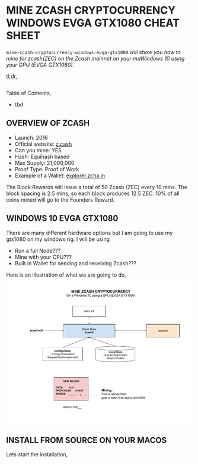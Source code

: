 # MINE ZCASH CRYPTOCURRENCY WINDOWS EVGA GTX1080 CHEAT SHEET

`mine-zcash-cryptocurrency-windows-evga-gtx1080` _will show you how to mine for zcash(ZEC) on the
Zcash mainnet on your maWindows 10 using your GPU (EVGA GTX1080)._

tl;dr,

```bash

```

Table of Contents,

* tbd

## OVERVIEW OF ZCASH

* Launch: 2016
* Official website:
  [z.cash](https://z.cash/)
* Can you mine: YES
* Hash: Equihash based
* Max Supply: 21,000,000
* Proof Type: Proof of Work
* Example of a Wallet:
  [explorer.zcha.in](https://explorer.zcha.in/accounts/t1h1xStMimJTxAo9DvLY7koDj9UkKDACtxb)

The Block Rewards will issue a total of 50 Zcash (ZEC) every 10 mins.
The block spacing is 2.5 mins, so each block produces 12.5 ZEC.
10% of all coins mined will go to the Founders Reward.

## WINDOWS 10 EVGA GTX1080

There are many different hardware options but I am going to use
my gtx1080 on my windows rig. I will be using

* Run a full Node???
* Mine with your CPU???
* Built in Wallet for sending and receiving Zcash???

Here is an illustration of what we are going to do,

![IMAGE - mine-zcash-cryptocurrency-windows-evga-gtx1080 - IMAGE](../../../../../docs/pics/mine-zcash-cryptocurrency-windows-evga-gtx1080.jpg)

## INSTALL FROM SOURCE ON YOUR MACOS

Lets start the installation,
